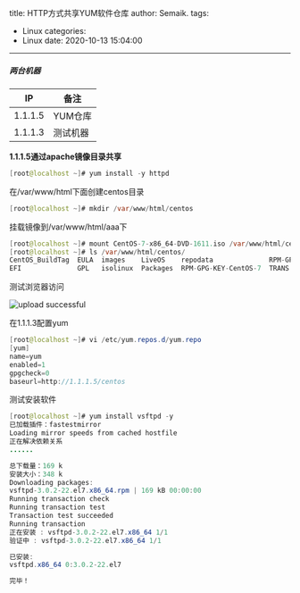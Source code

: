 title: HTTP方式共享YUM软件仓库
author: Semaik.
tags:
  - Linux
categories:
  - Linux
date: 2020-10-13 15:04:00
---
##### 两台机器
| IP 		| 备注 	 |
| -- 		| 	----	| 
| 1.1.1.5	|	YUM仓库|
| 1.1.1.3	|	测试机器|

**1.1.1.5通过apache镜像目录共享**
```java
[root@localhost ~]# yum install -y httpd
```
在/var/www/html下面创建centos目录

```java
[root@localhost ~]# mkdir /var/www/html/centos
```

挂载镜像到/var/www/html/aaa下
```java
[root@localhost ~]# mount CentOS-7-x86_64-DVD-1611.iso /var/www/html/centos/
[root@localhost ~]# ls /var/www/html/centos/
CentOS_BuildTag  EULA  images    LiveOS    repodata              RPM-GPG-KEY-CentOS-Testing-7
EFI              GPL   isolinux  Packages  RPM-GPG-KEY-CentOS-7  TRANS.TBL
```

测试浏览器访问

![upload successful](/images/pasted-99.png)

在1.1.1.3配置yum
```java
[root@localhost ~]# vi /etc/yum.repos.d/yum.repo
[yum]
name=yum
enabled=1
gpgcheck=0
baseurl=http://1.1.1.5/centos                       
```
测试安装软件
```java
[root@localhost ~]# yum install vsftpd -y
已加载插件：fastestmirror
Loading mirror speeds from cached hostfile
正在解决依赖关系
......

总下载量：169 k
安装大小：348 k
Downloading packages:
vsftpd-3.0.2-22.el7.x86_64.rpm | 169 kB 00:00:00
Running transaction check
Running transaction test
Transaction test succeeded
Running transaction
正在安装 : vsftpd-3.0.2-22.el7.x86_64 1/1
验证中 : vsftpd-3.0.2-22.el7.x86_64 1/1

已安装:
vsftpd.x86_64 0:3.0.2-22.el7

完毕！
```


